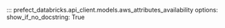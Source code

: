 ::: prefect_databricks.api_client.models.aws_attributes_availability
    options:
      show_if_no_docstring: True